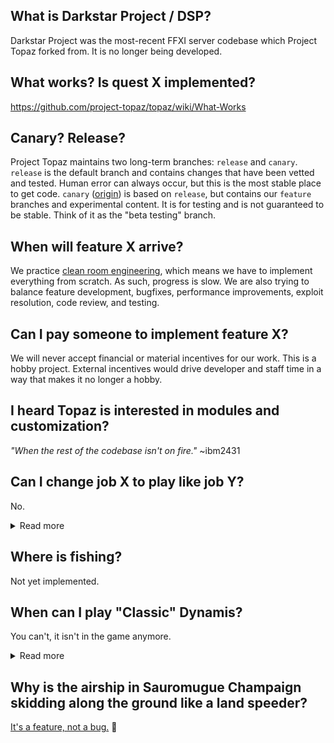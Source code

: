 ## What is Darkstar Project / DSP?
Darkstar Project was the most-recent FFXI server codebase which Project Topaz forked from. It is no longer being developed.

## What works? Is quest X implemented?
https://github.com/project-topaz/topaz/wiki/What-Works

## Canary? Release?
Project Topaz maintains two long-term branches: `release` and `canary`. `release` is the default branch and contains changes that have been vetted and tested. Human error can always occur, but this is the most stable place to get code. `canary` ([origin](https://en.wiktionary.org/wiki/canary_in_a_coal_mine)) is based on `release`, but contains our `feature` branches and experimental content. It is for testing and is not guaranteed to be stable. Think of it as the "beta testing" branch.

## When will feature X arrive?
We practice [clean room engineering](https://en.wikipedia.org/wiki/Clean_room_design), which means we have to implement everything from scratch. As such, progress is slow. We are also trying to balance feature development, bugfixes, performance improvements, exploit resolution, code review, and testing.

## Can I pay someone to implement feature X?
We will never accept financial or material incentives for our work. This is a hobby project. External incentives would drive developer and staff time in a way that makes it no longer a hobby.

## I heard Topaz is interested in modules and customization?
_"When the rest of the codebase isn't on fire."_ ~ibm2431

## Can I change job X to play like job Y?
No.
<details>
<summary>Read more</summary>
You can check in the #customization channel, but _many many_ things are enforced by the game client. For instance; you can set your jobs to be 75NIN/75BLM but you won't be able to equip Lv75 BLM gear - this is enforced by the client. Bypassing these restrictions would need heavy client modification (which we don't support) or support scripts.
</details>

## Where is fishing?
Not yet implemented.

## When can I play "Classic" Dynamis?
You can't, it isn't in the game anymore.
<details>
<summary>Read more</summary>
"Classic" Dynamis was removed from the game in 2011. The spawn mechanisms as you remember them are gone from the game, and those zones no longer act the way they used to. The overall project goal is to emulate the retail game as closely as possible, so a massive custom solution to approximate "Classic" Dynamis is not on our roadmap.


However, in 2017 Dynamis Divergence was released, a content level 149 version of the "Classic" Dynamis players wanted to experience again. If we were to support a custom Dynamis solution, it would be the implementation of Dynamis Divergence and a set of mods or switches that scale it down to level 75 era difficulty.


Keep in mind that we haven't completed all content up to 2007, so a full implementation of content from 2017 with mods on top isn't coming any time soon. 
</details>

## Why is the airship in Sauromugue Champaign skidding along the ground like a land speeder?
[It's a feature, not a bug.](http://project-topaz.com/issues/10) 👀
